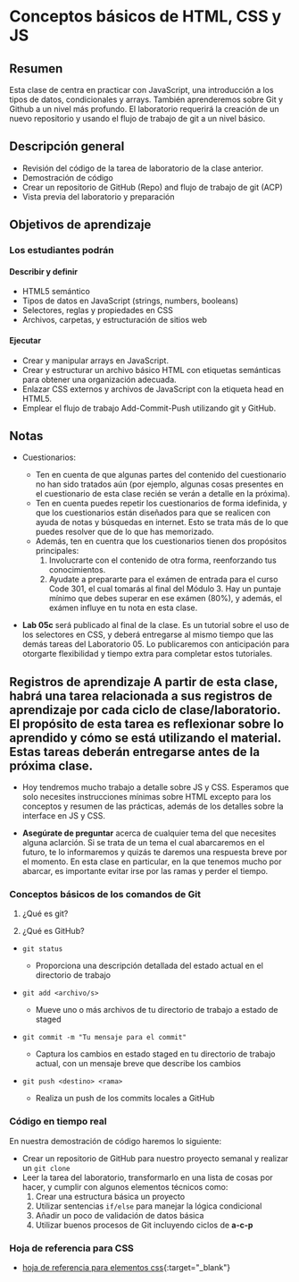﻿# Conceptos básicos de HTML, CSS y JS

## Resumen

Esta clase de centra en practicar con JavaScript, una introducción a los tipos de datos, condicionales y arrays. También aprenderemos sobre Git y Github a un nivel más profundo. El laboratorio requerirá la creación de un nuevo repositorio y usando el flujo de trabajo de git a un nivel básico.

## Descripción general

- Revisión del código de la tarea de laboratorio de la clase anterior.
- Demostración de código
- Crear un repositorio de GitHub (Repo) and flujo de trabajo de git (ACP)
- Vista previa del laboratorio y preparación

## Objetivos de aprendizaje

### Los estudiantes podrán

#### Describir y definir

- HTML5 semántico
- Tipos de datos en JavaScript (strings, numbers, booleans)
- Selectores, reglas y propiedades en CSS
- Archivos, carpetas, y estructuración de sitios web

#### Ejecutar

- Crear y manipular arrays en JavaScript.
- Crear y estructurar un archivo básico HTML con etiquetas semánticas para obtener una organización adecuada.
- Enlazar CSS externos y archivos de JavaScript con la etiqueta head en HTML5.
- Emplear el flujo de trabajo Add-Commit-Push utilizando git y GitHub.

## Notas

- Cuestionarios:
  - Ten en cuenta de que algunas partes del contenido del cuestionario no han sido tratados aún (por ejemplo, algunas cosas presentes en el cuestionario de esta clase recién se verán a detalle en la próxima).
  - Ten en cuenta puedes repetir los cuestionarios de forma idefinida, y que los cuestionarios están diseñados para que se realicen con ayuda de notas y búsquedas en internet. Esto se trata más de lo que puedes resolver que de lo que has memorizado.
  - Además, ten en cuentra que los cuestionarios tienen dos propósitos principales:
      1. Involucrarte con el contenido de otra forma, reenforzando tus conocimientos.
      1. Ayudate a prepararte para el exámen de entrada para el curso Code 301, el cual tomarás al final del Módulo 3. Hay un puntaje mínimo que debes superar en ese exámen (80%), y además, el exámen influye en tu nota en esta clase.

- **Lab 05c** será publicado al final de la clase. Es un tutorial sobre el uso de los selectores en CSS, y deberá entregarse al mismo tiempo que las demás tareas del Laboratorio 05. Lo publicaremos con anticipación para otorgarte flexibilidad y tiempo extra para completar estos tutoriales.

## Registros de aprendizaje A partir de esta clase, habrá una tarea relacionada a sus registros de aprendizaje por cada ciclo de clase/laboratorio. El propósito de esta tarea es reflexionar sobre lo aprendido y cómo se está utilizando el material. Estas tareas deberán entregarse antes de la próxima clase.

- Hoy tendremos mucho trabajo a detalle sobre JS y CSS. Esperamos que solo necesites instrucciones mínimas sobre HTML excepto para los conceptos y resumen de las prácticas, además de los detalles sobre la interface en JS y CSS.

- **Asegúrate de preguntar** acerca de cualquier tema del que necesites alguna aclarción. Si se trata de un tema el cual abarcaremos en el futuro, te lo informaremos y quizás te daremos una respuesta breve por el momento. En esta clase en particular, en la que tenemos mucho por abarcar, es importante evitar irse por las ramas y perder el tiempo. 

### Conceptos básicos de los comandos de Git

1. ¿Qué es git?

1. ¿Qué es GitHub?

- `git status`
  - Proporciona una descripción detallada del estado actual en el directorio de trabajo

- `git add <archivo/s>`
  - Mueve uno o más archivos de tu directorio de trabajo a estado de staged

- `git commit -m "Tu mensaje para el commit"`
  - Captura los cambios en estado staged en tu directorio de trabajo actual, con un mensaje breve que describe los cambios

- `git push <destino> <rama>`
  - Realiza un push de los commits locales a GitHub

### Código en tiempo real

En nuestra demostración de código haremos lo siguiente:

- Crear un repositorio de GitHub para nuestro proyecto semanal y realizar un `git clone`
- Leer la tarea del laboratorio, transformarlo en una lista de cosas por hacer, y cumplir con algunos elementos técnicos como:
  1. Crear una estructura básica un proyecto
  1. Utilizar sentencias `if/else` para manejar la lógica condicional
  1. Añadir un poco de validación de datos básica
  1. Utilizar buenos procesos de Git incluyendo ciclos de **a-c-p**

### Hoja de referencia para CSS

- [hoja de referencia para elementos css](https://overapi.com/css){:target="_blank"}
